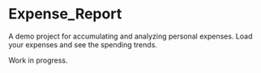 # Expense_Report

A demo project for accumulating and analyzing personal expenses. Load your expenses and see the spending trends.

Work in progress.
